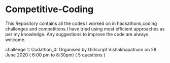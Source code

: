# Competitive-Coding

This Repository contains all the codes I worked on in hackathons,coding challenges and competitions.I have tried using most efficient approaches as per my knowledge.
Any suggestions to improve the code are always welcome.

challenge 1: 
Codathon_0: Organised by Girlscript Vishakhapatnam on 28 June 2020 ( 6:00 pm to 8:30pm) ( 5 questions )
